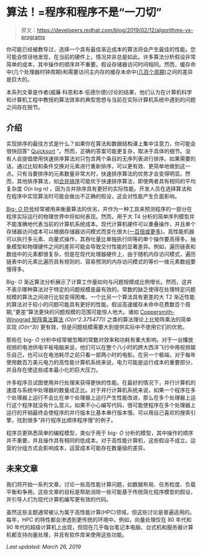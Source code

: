 # 算法！=程序和程序不是“一刀切”

> 原文：<https://developers.redhat.com/blog/2019/02/12/algorithms-vs-programs>

你可能已经被教导过，选择一个具有最佳渐近成本的算法将会产生最佳的性能。您可能会惊讶地发现，在当前的硬件上，情况并非总是如此。许多算法分析假设非常简单的成本，其中操作的顺序并不重要。假设存储器访问时间相同。然而，缓存命中(几个处理器时钟周期)和需要访问主内存的缓存未命中([几百个周期](https://www.akkadia.org/drepper/cpumemory.pdf))之间的差异是巨大的。

本系列文章是作者(威廉·科恩和本·伍德尔德)讨论的结果，他们认为在计算机科学和计算机工程中教授的算法效率的典型思想与当前在实际计算机系统中遇到的问题之间存在脱节。

## 介绍

实现排序的最佳方式是什么？如果你在算法和数据结构课上集中注意力，你可能会很快回答“ [Quicksort](https://en.wikipedia.org/wiki/Quicksort) ”。然而，正确的答案可能更复杂，取决于具体的细节。没有人会提倡使用快速排序算法对只包含两个条目的无序列表进行排序。如果需要的话，通过比较和条件交换对元素进行重新排序，可以更有效、更简单地做到这一点。只有当要排序的元素数量非常大时，快速排序算法的优势才会变得明显。然而，其他排序算法，如[合并排序](https://en.wikipedia.org/wiki/Merge_sort)可能优于快速排序算法，即使两者具有相同的平均复杂度 *O(n log n)* ，因为合并排序具有更好的实际性能。开发人员在选择算法和在程序中实现算法时可能会做出不正确的假设，这会对性能产生负面影响。

[Big- *O* 符号](https://en.wikipedia.org/wiki/Big_O_notation)经常被用来衡量算法的优劣，并作为一种工具来预测程序的一部分在程序实际运行的物理世界中将如何表现。然而，用于大 T4 分析的简单序列模型并不能准确地代表当前的计算机系统成本。现代计算机硬件可以重叠操作，并且单个存储器访问成本可以根据存储器访问模式而变化很大([一百倍或更多](https://akkadia.org/drepper/cpumemory.pdf))。高性能机器可以执行多元素、向量式操作，其吞吐量比单独执行同等的单个操作要高得多。抽象模型和物理硬件之间的差异可能会导致交付性能的显著差异。例如，遍历链表和数组中的元素都很复杂，但是在现代处理器硬件上，由于随机内存访问模式，遍历链表中的元素比遍历具有规则的、容易预测的内存访问模式的等价一维元素数组要慢得多。

Big- *O* 渐近算法分析展示了计算工作量如何与问题规模成比例增长。然而，这并不表示哪种算法对于特定的问题规模是最有效的。常数的缺乏使得在处理特定问题规模的算法之间进行比较变得困难。一个比另一个算法具有更差的大 T2 渐近性能的算法对于较小的问题可能具有更好的性能。假设高速缓存未命中花费数百个周期,“更差”算法更快的问题规模的范围可能惊人地大。诸如 [Coppersmith-Winograd 矩阵乘法算法](https://en.wikipedia.org/wiki/Coppersmith%E2%80%93Winograd_algorithm) *(O(n^2.375477))* 之类的算法理论上比矩阵乘法的简单实现 *(O(n^3))* 更有效，但是问题规模需要大到提供实际中不使用它们的优势。

那些在 big- *O* 分析中经常被忽略的常数对效率和功耗有重大影响。对于一台播放视频的电池供电平板电脑来说，他们可以在整个八小时的跨大西洋飞行中用视频娱乐自己，也可以在电池耗尽之前只看一部两小时的电影。在另一个极端，对于每年使用数百万美元电力的高性能计算机系统来说，电力可能是运行成本的重要部分，并且存在使这些成本最小化的巨大压力。

许多程序员试图使用并行处理来获得更快的性能。在最好的情况下，并行计算机的速度与系统中处理器的数量成正比。对于并行计算机系统来说，如果一个程序在多个处理器上运行不会比在单个处理器上运行产生性能改进，那么在多个处理器上运行这个程序就没有什么意义。如果不小心编写代码，很可能使程序在多个处理器上运行的开销最终会使程序的并行版本比基本串行版本慢。可以用自己喜欢的搜索引擎，找到很多“并行程序比顺序程序慢”的例子。

程序员更熟悉简单的编程模型，类似于用于 big- *O* 分析的模型，其中操作的顺序并不重要，并且操作具有相同的低成本。对于高性能计算机，这些假设不成立。运营的分组方式会影响成本，运营成本可能存在数量级的差异。

## 未来文章

我们将开始一系列文章，讨论一些高性能计算问题，如数据布局、任务粒度、负载平衡和争用。这些文章的目标是帮助消除一些可能基于传统简化程序模型的假设，并引导人们为现代计算机编写更有效的代码。

虽然这些主题通常被认为属于高性能计算(HPC)领域，但这些讨论是普遍适用的。每年，HPC 的特性都会渗透到更传统的环境中。例如，向量处理仅在 80 年代和 90 年代的超级计算机上出现，但现在几乎每台笔记本电脑、台式机和服务器计算机都支持向量处理，并且有软件库来使用这些功能。

*Last updated: March 26, 2019*
